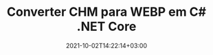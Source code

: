 ---
############################# Static ############################
layout: "autogen-gist"
date: 2021-10-02T14:22:14+03:00
draft: false
path: "pt/total/net/conversion/chm-to-webp/"
other_out_formats: "PDF Word Excel Image DOC DOCM DOCX DOT DOTM DOTX RTF TXT RTF HTML HTM MHT MHTML XLS XLSX XLSM XLSB XLT XLTX XLTM TSV CSV XLAM FODS DIF SXC PPT PPTX PPTM PPS PPSX PPSM POT POTX POTM ODT OTT OTP ODP ODS PSD PSB SVG SVGZ XPS TEX BMP PNG GIF JPEG JPG TIFF WEBP JP2 ICO DCM WMF EMZ WMZ TGA MD EPUB FODP DICOM"
ad_headline: "Converter CHM para WEBP | .NET"
ad_description: "A solução mais precisa de conversão de documentos CHM para WEBP para seus aplicativos .NET."

############################# Head ############################
head_title: "A solução mais precisa de conversão de documentos CHM para WEBP para seus aplicativos .NET."
head_description: "C# .NET CHM para API de conversão WEBP. Converta CHM para PDF, Word, Excel, PowerPoint, imagens e mais de 100 outros formatos de arquivo em aplicativos .NET (C#, VB.NET, ASP.NET e .NET Core)."

############################# Header ############################
title: "Converter CHM para WEBP em C# .NET Core"
description: "API de conversão de documentos e imagens C# .NET para converter CHM para WEBP em aplicativos C# .NET. Trabalhe com recursos avançados de conversão de documentos para personalizar a aparência do documento convertido. Converta facilmente todos os formatos de arquivo da Web populares de e para documentos do Word, planilhas do Excel, apresentações do PowerPoint, PDF, Photoshop, eBook e imagens. Converta programaticamente o documento completo ou escolha algumas páginas específicas do arquivo de documento de origem com base nos números de página ou intervalos de página seletivos e converta facilmente para uma ampla variedade de formatos de documento suportados."

############################# SubMenu ############################
submenu:
    enable: false

############################# Content ############################
content:
    enable: true
    block:
    - title_left: "Converter CHM para WEBP em C# .NET"
      content_left: |
          Siga estes passos simples para conversão de CHM para WEBP em .NET. Visualize o documento WEBP convertido como está ou renderize e exiba como HTML, PDF ou uma imagem sem usar nenhum software externo.

          -   Crie um objeto **Converter** para converter um documento CHM
          -   Defina as opções de conversão para o formato WEBP
          -   Chame o método **Convert** da instância de classe **Converter** para conversão em WEBP
          -   Definir opções para o visualizador **PDF** (PdfViewOptions), **JPG** (JpgViewOptions), **PNG** (PngViewOptions) ou **HTML** (HtmlViewOptions)
          -   Crie um objeto **Viewer** para visualizar o WEBP convertido como HTML, PDF ou imagem
          
      title_right: "Instruções de download e instalação"
      content_right: |
          Você precisa dos namespaces `GroupDocs.Conversion` e `GroupDocs.Viewer` para converter formatos de arquivo de palavras em uma ampla variedade de imagens e tipos de documentos, como PDF, Microsoft Office (Word, Excel, PowerPoint, Project, Outlook), OpenDocument, HTML e diagramas CAD. Explore outras [APIs .NET para documentos do Office](https://products.conholdate.com/total/net/) oferecidas pela Conholdate.Total.
          
          Obtenha os respectivos arquivos de montagem do [Transferências](https://downloads.conholdate.com/total/net) ou busque o pacote inteiro do [NuGet](https://www.nuget.org/packages/Conholdate.Total/) para adicionar `Conholdate.Total para .NET` diretamente em seu espaço de trabalho.
          
      gisthash: "c93008180c287d2c0e630c3a87099946"
      gistfile: "html-to-word-docx-conversion.cs"

    - title_left: "Converter HTML para PDF em C# .NET"
      content_left: |
          Converta com precisão seu documento HTML5 da Web em arquivo PDF em qualquer tipo de aplicativo .NET (C#, ASP.NET, VB.NET e .NET Core) em três linhas simples de código.

          A conversão para arquivos HTML também é suportada usando opções avançadas, como layout fixo para posicionar com precisão os elementos HTML e gerenciar o nível de zoom do documento convertido em porcentagem.

          -   Carregar o arquivo **HTML** de origem
          -   Defina as opções de conversão para o formato **PDF**
          -   Converter formato **HTML** para **PDF**
        
      title_right: "Extração de informações do documento de origem"
      content_right: |
          O recurso de extração de informações de documentos não apenas permite obter as informações básicas sobre o arquivo do documento de origem, mas também suporta a extração de algumas informações valiosas específicas do formato de arquivo, como datas de início e término de um arquivo do Microsoft Project, quaisquer restrições de impressão em um documento PDF, lista de pastas incluídas em um arquivo de dados do Outlook etc.

          Converta formatos de arquivo de documentos populares em diferentes sistemas operacionais, como Windows, Linux ou macOS, usando plataformas como Windows Azure, Mono e Xamarin.
          
      gisthash: "4f311c07ae9ee691b8afb7960aa6c806"
      gistfile: "html-to-pdf-conversion.cs"

    - title_left: "Converter arquivo JSON para Excel em C# .NET"
      content_left: |
          Converter um arquivo JSON para Excel em .NET agora é mais fácil com as APIs Conholdate.Total para .NET. Use o arquivo JSON como fonte de dados e converta-o com precisão em um formato de arquivo de planilha do Excel adicionando algumas linhas de código C # sem usar nenhum software externo.

          -   Crie o objeto **Converter** para converter o arquivo JSON
          -   Instanciar a classe **SpreadsheetConvertOptions**
          -   Chame o método **Convert** da instância de classe **Converter** para conversão para XLSX
          
      title_right: "Carregar e converter documentos localizados remotamente"
      content_right: |
          Usando Conholdate.Total para .NET – os desenvolvedores podem carregar e converter documentos de vários locais remotos e recursos de armazenamento de documentos em nuvem, como Amazon S3, Microsoft Azure Blob, FTP, disco local, fluxo ou um URL simples. Você só precisa especificar o método para obter o fluxo de documentos localizado remotamente e, em seguida, passá-lo para a classe Converter como construtor.
          
          As APIs do Conholdate.Total para .NET são nativas do Windows Forms, ASP.NET, WPF, WCF ou qualquer tipo de aplicativo baseado no .NET Framework 2.0 ou posterior.
          
      gisthash: "7864dd1c0c16ca647722d18664d5c84a"
      gistfile: "json-to-excel-spreadsheet-conversion.cs"

############################# About Formats ############################
about_formats:
    enable: false
############################# More Formats ############################
more_formats:
    enable: true
    auto: false
    other_out_formats: PDF Word Excel Image DOC DOCM DOCX DOT DOTM DOTX RTF TXT RTF HTML HTM MHT MHTML XLS XLSX XLSM XLSB XLT XLTX XLTM TSV CSV XLAM FODS DIF SXC PPT PPTX PPTM PPS PPSX PPSM POT POTX POTM ODT OTT OTP ODP ODS PSD PSB SVG SVGZ XPS TEX BMP PNG GIF JPEG JPG TIFF WEBP JP2 ICO DCM WMF EMZ WMZ TGA MD EPUB FODP DICOM
############################# Back to top ###############################
back_to_top:
  enable: true
---